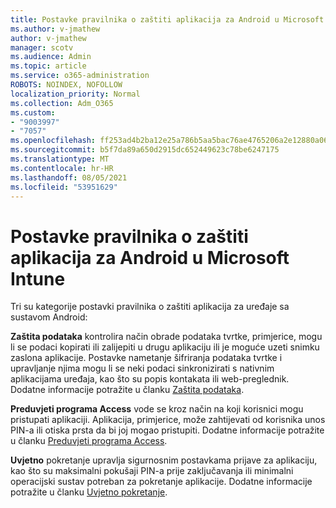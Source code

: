 ```yaml
---
title: Postavke pravilnika o zaštiti aplikacija za Android u Microsoft Intune
ms.author: v-jmathew
author: v-jmathew
manager: scotv
ms.audience: Admin
ms.topic: article
ms.service: o365-administration
ROBOTS: NOINDEX, NOFOLLOW
localization_priority: Normal
ms.collection: Adm_O365
ms.custom:
- "9003997"
- "7057"
ms.openlocfilehash: ff253ad4b2ba12e25a786b5aa5bac76ae4765206a2e12880a0673ce5fcbf30c2
ms.sourcegitcommit: b5f7da89a650d2915dc652449623c78be6247175
ms.translationtype: MT
ms.contentlocale: hr-HR
ms.lasthandoff: 08/05/2021
ms.locfileid: "53951629"
---
```

# <a name="android-app-protection-policy-settings-in-microsoft-intune"></a>Postavke pravilnika o zaštiti aplikacija za Android u Microsoft Intune

Tri su kategorije postavki pravilnika o zaštiti aplikacija za uređaje sa sustavom Android:

**Zaštita podataka** kontrolira način obrade podataka tvrtke, primjerice, mogu li se podaci kopirati ili zalijepiti u drugu aplikaciju ili je moguće uzeti snimku zaslona aplikacije. Postavke nametanje šifriranja podataka tvrtke i upravljanje njima mogu li se neki podaci sinkronizirati s nativnim aplikacijama uređaja, kao što su popis kontakata ili web-preglednik. Dodatne informacije potražite u članku [Zaštita podataka](https://go.microsoft.com/fwlink/?linkid=2135259).

**Preduvjeti programa Access** vode se kroz način na koji korisnici mogu pristupati aplikaciji. Aplikacija, primjerice, može zahtijevati od korisnika unos PIN-a ili otiska prsta da bi joj mogao pristupiti. Dodatne informacije potražite u članku [Preduvjeti programa Access](https://go.microsoft.com/fwlink/?linkid=2135260).

**Uvjetno** pokretanje upravlja sigurnosnim postavkama prijave za aplikaciju, kao što su maksimalni pokušaji PIN-a prije zaključavanja ili minimalni operacijski sustav potreban za pokretanje aplikacije. Dodatne informacije potražite u članku [Uvjetno pokretanje](https://go.microsoft.com/fwlink/?linkid=2135507).
